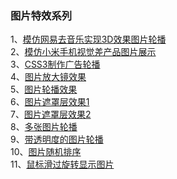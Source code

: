 
### 图片特效系列<br>
1、[模仿网易去音乐实现3D效果图片轮播](https://w1002l.github.io/myProject/Images/3DchangImg/index.html) <br>
2、[模仿小米手机视觉差产品图片展示](https://w1002l.github.io/myProject/Images/ablum/index.html)<br>
3、[CSS3制作广告轮播](https://w1002l.github.io/myProject/Images/adImages/index.html)<br>
4、[图片放大镜效果](https://w1002l.github.io/myProject/Images/bigIamge/index.html)<br>
5、[图片轮播效果](https://w1002l.github.io/myProject/Images/carousel/index.html)<br>
6、[图片遮罩层效果1](https://w1002l.github.io/myProject/Images/hoveInfo/index.html)<br>
7、[图片遮罩层效果2](https://w1002l.github.io/myProject/Images/hoverInfo/index.html)<br>
8、[多张图片轮播](https://w1002l.github.io/myProject/Images/imglistChange/index.html)<br>
9、[带透明度的图片轮播](https://w1002l.github.io/myProject/Images/opacityCarousel/index.html)<br>
10、[图片随机排序](https://w1002l.github.io/myProject/Images/randomImages/index.html)<br>
11、[鼠标滑过旋转显示图片](https://w1002l.github.io/myProject/Images/rotateImg/index.html)<br>